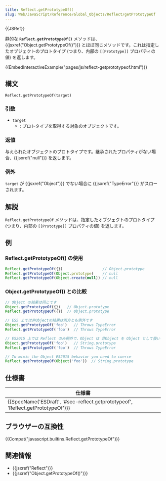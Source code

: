 ```yaml
---
title: Reflect.getPrototypeOf()
slug: Web/JavaScript/Reference/Global_Objects/Reflect/getPrototypeOf
---
```

{{JSRef}}

静的な **`Reflect.getPrototypeOf()`** メソッドは、{{jsxref("Object.getPrototypeOf()")}} とほぼ同じメソッドです。これは指定したオブジェクトのプロトタイプ (つまり、内部の `[[Prototype]]` プロパティの値) を返します。

{{EmbedInteractiveExample("pages/js/reflect-getprototypeof.html")}}

## 構文

```
Reflect.getPrototypeOf(target)
```

### 引数

- `target`
  - : プロトタイプを取得する対象のオブジェクトです。

### 返値

与えられたオブジェクトのプロトタイプです。継承されたプロパティがない場合、{{jsxref("null")}} を返します。

### 例外

`target` が {{jsxref("Object")}} でない場合に {{jsxref("TypeError")}} がスローされます。

## 解説

`Reflect.getPrototypeOf` メソッドは、指定したオブジェクトのプロトタイプ (つまり、内部の `[[Prototype]]` プロパティの値) を返します。

## 例

### Reflect.getPrototypeOf() の使用

```js
Reflect.getPrototypeOf({})                  // Object.prototype
Reflect.getPrototypeOf(Object.prototype)    // null
Reflect.getPrototypeOf(Object.create(null)) // null
```

### Object.getPrototypeOf() との比較

```js
// Object の結果は同じです
Object.getPrototypeOf({})   // Object.prototype
Reflect.getPrototypeOf({})  // Object.prototype

// ES5 上では非Objectの結果は両方とも例外です
Object.getPrototypeOf('foo')   // Throws TypeError
Reflect.getPrototypeOf('foo')  // Throws TypeError

// ES2015 上では Reflect のみ例外で、Object は 非Object を Object として扱います
Object.getPrototypeOf('foo')   // String.prototype
Reflect.getPrototypeOf('foo')  // Throws TypeError

// To mimic the Object ES2015 behavior you need to coerce
Reflect.getPrototypeOf(Object('foo'))  // String.prototype
```

## 仕様書

| 仕様書                                                                                                       |
| ------------------------------------------------------------------------------------------------------------ |
| {{SpecName('ESDraft', '#sec-reflect.getprototypeof', 'Reflect.getPrototypeOf')}} |

## ブラウザーの互換性

{{Compat("javascript.builtins.Reflect.getPrototypeOf")}}

## 関連情報

- {{jsxref("Reflect")}}
- {{jsxref("Object.getPrototypeOf()")}}
